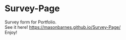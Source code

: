 # Survey-Page
Survey form for Portfolio.<br>
See it here! https://masonbarnes.github.io/Survey-Page/<br>
Enjoy!
